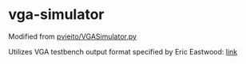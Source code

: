 # vga-simulator

Modified from [pvieito/VGASimulator.py](https://gist.github.com/pvieito/8cdb54a9a03fd36e51c8df6e331a3006)

Utilizes VGA testbench output format specified by Eric Eastwood: [link](https://www.ericeastwood.com/blog/8/vga-simulator-getting-started)


